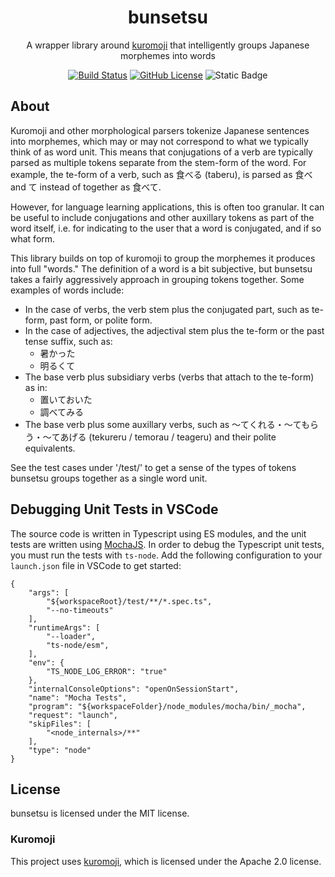 <div align="center">
    <h1>bunsetsu</h1>
</div>
<p align="center">
  A wrapper library around <a href="https://github.com/takuyaa/kuromoji.js">kuromoji</a> that intelligently groups Japanese morphemes into words
</p>
<div align="center">
    <a href="https://github.com/mwhirls/bunsetsu/actions"><img src="https://img.shields.io/github/actions/workflow/status/mwhirls/bunsetsu/build.yml?branch=main" alt="Build Status"></a>
    <a href="https://github.com/mwhirls/bunsetsu/blob/main/LICENSE"><img alt="GitHub License" src="https://img.shields.io/github/license/mwhirls/bunsetsu"></a>
    <img alt="Static Badge" src="https://img.shields.io/badge/stability-experimental-yellow?style=flat">
</div>

## About

Kuromoji and other morphological parsers tokenize Japanese sentences into morphemes, which may or may not correspond to what we typically think of as word unit.  This means that conjugations of a verb are typically parsed as multiple tokens separate from the stem-form of the word.  For example, the te-form of a verb, such as 食べる (taberu), is parsed as 食べ and て instead of together as 食べて.

However, for language learning applications, this is often too granular.  It can be useful to include conjugations and other auxillary tokens as part of the word itself, i.e. for indicating to the user that a word is conjugated, and if so what form.  

This library builds on top of kuromoji to group the morphemes it produces into full "words."  The definition of a word is a bit subjective, but bunsetsu takes a fairly aggressively approach in grouping tokens together.  Some examples of words include:
* In the case of verbs, the verb stem plus the conjugated part, such as te-form, past form, or polite form.
* In the case of adjectives, the adjectival stem plus the te-form or the past tense suffix, such as:
    * 暑かった
    * 明るくて
* The base verb plus subsidiary verbs (verbs that attach to the te-form) as in:
    * 置いておいた
    * 調べてみる
* The base verb plus some auxillary verbs, such as ～てくれる・～てもらう・～てあげる (tekureru / temorau / teageru) and their polite equivalents.

See the test cases under '/test/' to get a sense of the types of tokens bunsetsu groups together as a single word unit.

## Debugging Unit Tests in VSCode

The source code is written in Typescript using ES modules, and the unit tests are written using [MochaJS](https://mochajs.org/). In order to debug the Typescript unit tests, you must run the tests with `ts-node`.  Add the following configuration to your `launch.json` file in VSCode to get started:

```
{
    "args": [
        "${workspaceRoot}/test/**/*.spec.ts",
        "--no-timeouts"
    ],
    "runtimeArgs": [
        "--loader",
        "ts-node/esm",
    ],
    "env": {
        "TS_NODE_LOG_ERROR": "true"
    },
    "internalConsoleOptions": "openOnSessionStart",
    "name": "Mocha Tests",
    "program": "${workspaceFolder}/node_modules/mocha/bin/_mocha",
    "request": "launch",
    "skipFiles": [
        "<node_internals>/**"
    ],
    "type": "node"
}
```

## License

bunsetsu is licensed under the MIT license.

### Kuromoji

This project uses [kuromoji](https://github.com/takuyaa/kuromoji.js), which is licensed under the Apache 2.0 license. 
